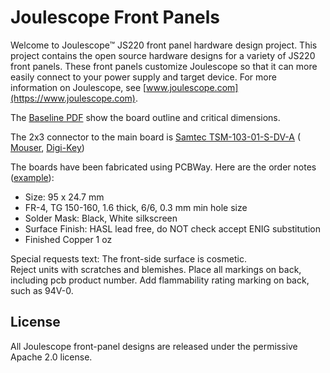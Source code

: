 
# Joulescope Front Panels

Welcome to Joulescope™ JS220 front panel hardware design project.  This project 
contains the open source hardware designs for a variety of JS220 front
panels.  These front panels customize Joulescope so that it can more easily 
connect to your power supply and target device.
For more information on Joulescope, see 
[www.joulescope.com](https://www.joulescope.com).

The [Baseline PDF](eagle/fp_baseline/fp_baseline.pdf) show the board outline
and critical dimensions.

The 2x3 connector to the main board is
[Samtec TSM-103-01-S-DV-A](https://www.samtec.com/products/tsm-103-01-s-dv-a) (
[Mouser](https://www.mouser.com/ProductDetail/Samtec/TSM-103-01-S-DV-A?qs=0lQeLiL1qyYnWtGorwZW9A%3D%3D),
[Digi-Key](https://www.digikey.com/en/products/detail/TSM-103-01-S-DV-A/TSM-103-01-S-DV-A-ND/2685555))

The boards have been fabricated using PCBWay. 
Here are the order notes ([example](pcbway_order.png)):

* Size: 95 x 24.7 mm
* FR-4, TG 150-160, 1.6 thick, 6/6, 0.3 mm min hole size
* Solder Mask: Black, White silkscreen
* Surface Finish: HASL lead free, do NOT check accept ENIG substitution
* Finished Copper 1 oz


Special requests text:
The front-side surface is cosmetic.  
Reject units with scratches and blemishes.
Place all markings on back, including pcb product number.
Add flammability rating marking on back, such as 94V-0.


## License

All Joulescope front-panel designs are released under the 
permissive Apache 2.0 license.


